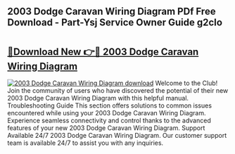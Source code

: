 ## 2003 Dodge Caravan Wiring Diagram PDf Free Download - Part-Ysj Service Owner Guide g2cIo

# <h2><a href="http://dfrvad.blite.top/?on=2003+Dodge+Caravan+Wiring+Diagram">🔗Download New 👉🔴 2003 Dodge Caravan Wiring Diagram</a></h2>

[![2003 Dodge Caravan Wiring Diagram download](https://i.imgur.com/lujVjoI.png)](http://dfrvad.blite.top/?on=2003+Dodge+Caravan+Wiring+Diagram)
Welcome to the Club! Join the community of users who have discovered the potential of their new 2003 Dodge Caravan Wiring Diagram with this helpful manual. Troubleshooting Guide This section offers solutions to common issues encountered while using your 2003 Dodge Caravan Wiring Diagram. Experience seamless connectivity and control thanks to the advanced features of your new 2003 Dodge Caravan Wiring Diagram. Support Available 24/7 2003 Dodge Caravan Wiring Diagram. Our customer support team is available 24/7 to assist you with any inquiries.
